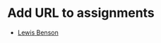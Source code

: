 # Add URL to assignments

- [Lewis Benson](https://github.com/assignments-codex/level-2-assignments)
